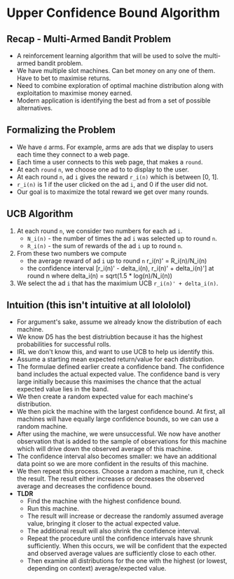 # Upper Confidence Bound Algorithm


## Recap - Multi-Armed Bandit Problem
- A reinforcement learning algorithm that will be used to solve the multi-armed bandit problem.
- We have multiple slot machines. Can bet money on any one of them. Have to bet to maximise returns. 
- Need to combine exploration of optimal machine distribution along with exploitation to maximise money earned.
- Modern application is identifying the best ad from a set of possible alternatives.

## Formalizing the Problem
- We have `d` arms. For example, arms are ads that we display to users each time they connect to a web page.
- Each time a user connects to this web page, that makes a `round`.
- At each `round` `n`, we choose one ad to to display to the user.
- At each round `n`, ad `i` gives the reward `r_i(n)` which is between [0, 1].
- `r_i(n)` is 1 if the user clicked on the ad `i`, and 0 if the user did not.
- Our goal is to maximize the total reward we get over many rounds.

## UCB Algorithm
1. At each round `n`, we consider two numbers for each ad `i`.	
	- `N_i(n)` - the number of times the ad `i` was selected up to round `n`. 
	- `R_i(n)` - the sum of rewards of the ad `i` up to round `n`.
2. From these two numbers we compute
	- the average reward of ad `i` up to round `n` 
		r_i(n)' = R_i(n)/N_i(n) 
	- the confidence interval
		[r_i(n)' - delta_i(n), r_i(n)' + delta_i(n)'] at round n where
		delta_i(n) = sqrt(1.5 * log(n)/N_i(n))
3. We select the ad `i` that has the maximium UCB `r_i(n)' + delta_i(n)`.
 
## Intuition (this isn't intuitive at all lolololol)
- For argument's sake, assume we already know the distribution of each machine.
- We know D5 has the best distriubtion because it has the highest probabilities for successful rolls. 
- IRL we don't know this, and want to use UCB to help us identify this. 
- Assume a starting mean expected return/value for each distribution.
- The formulae defined earlier create a confidence band. The confidence band includes the actual expected value. The confidence band is very large initially because this maximises the chance that the actual expected value lies in the band.
- We then create a random expected value for each machine's distribution.
- We then pick the machine with the largest confidence bound. At first, all machines will have equally large confidence bounds, so we can use a random machine. 
- After using the machine, we were unsuccessful. We now have another observation that is added to the sample of observations for this machine which will drive down the observed average of this machine.
- The confidence interval also becomes smaller: we have an additional data point so we are more confident in the results of this machine.
- We then repeat this process. Choose a random a machine, run it, check the result. The result either increases or decreases the observed average and decreases the confidence bound.
- **TLDR**
	- Find the machine with the highest confidence bound.
	- Run this machine.
	- The result will increase or decrease the randomly assumed average value, bringing it closer to the actual expected value.
	- The additional result will also shrink the confidence interval.
	- Repeat the procedure until the confidence intervals have shrunk sufficiently. When this occurs, we will be confident that the expected and observed average values are sufficiently close to each other.
	- Then examine all distributions for the one with the highest (or lowest, depending on context) average/expected value.